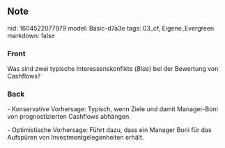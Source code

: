 ## Note
nid: 1604522077979
model: Basic-d7a3e
tags: 03_cf, Eigene_Evergreen
markdown: false

### Front
<p>Was sind zwei typische Interessenskonfikte (<i>Bias</i>) bei der
Bewertung von Cashflows?

### Back
<p>- Konservative Vorhersage: Typisch, wenn Ziele und damit
Manager-Boni von prognostizierten Cashflows abhängen.
<p>- Optimistische Vorhersage: Führt dazu, dass ein Manager Boni
für das Aufspüren von Investmentgelegenheiten erhält.
